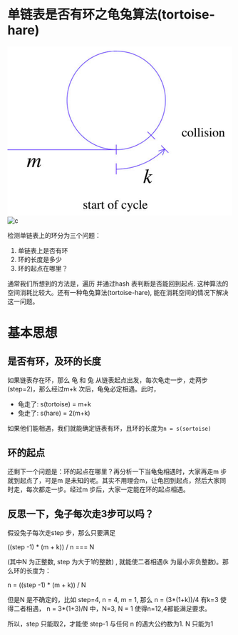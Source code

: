 # 单链表是否有环之龟兔算法(tortoise-hare)
![cycle](/img/cycle-detection.png)
![c](http://farm4.staticflickr.com/3843/14971507581_30932e722a_o.jpg)

检测单链表上的环分为三个问题：
1. 单链表上是否有环
2. 环的长度是多少
3. 环的起点在哪里？

通常我们所想到的方法是，遍历 并通过hash 表判断是否能回到起点. 这种算法的空间消耗比较大。还有一种龟兔算法(tortoise-hare), 能在消耗空间的情况下解决这一问题。

# 基本思想

## 是否有环，及环的长度
如果链表存在环，那么 龟 和 兔 从链表起点出发，每次龟走一步，走两步(step=2)，那么经过m+k 次后，龟兔必定相遇。此时，

- 龟走了: s(tortoise) = m+k
- 兔走了: s(hare) = 2(m+k)

如果他们能相遇，我们就能确定链表有环，且环的长度为`n = s(sortoise)`

## 环的起点
还剩下一个问题是：环的起点在哪里？再分析一下当龟兔相遇时，大家再走m 步就到起点了，可是m 是未知的呢。其实不用理会m，让龟回到起点，然后大家同时走，每次都走一步。经过m 步后，大家一定能在环的起点相遇。

## 反思一下，兔子每次走3步可以吗？
假设兔子每次走step 步，那么只要满足

((step -1) * (m + k)) / n === N  

(其中N 为正整数, step 为大于1的整数) , 就能使二者相遇(k 为最小非负整数)。那么环的长度为：

n = ((step -1) * (m + k)) / N

但是N 是不确定的，比如 step=4, n = 4, m = 1, 那么 n = (3*(1+k))/4 有k=3 使得二者相遇， n = 3*(1+3)/N 中，N=3, N = 1 使得n=12,4都能满足要求。

所以，step 只能取2，才能使 step-1 与任何 n 的遇大公约数为1. N 只能为1
